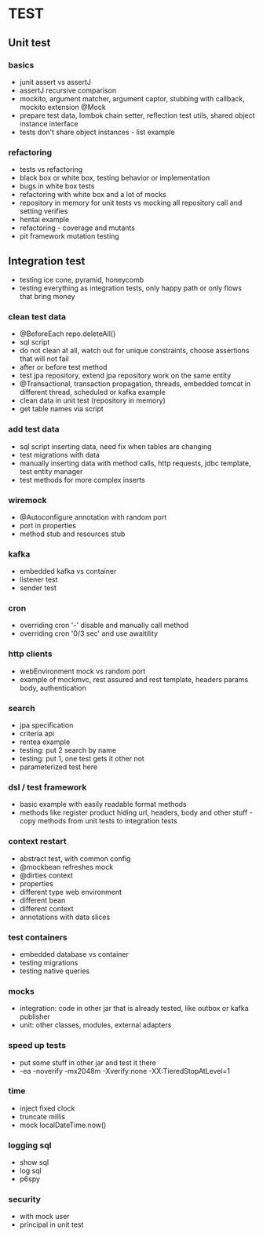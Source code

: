 # TEST

## Unit test

### basics

* junit assert vs assertJ
* assertJ recursive comparison
* mockito, argument matcher, argument captor, stubbing with callback, mockito extension @Mock
* prepare test data, lombok chain setter, reflection test utils, shared object instance interface
* tests don't share object instances - list example


### refactoring
* tests vs refactoring
* black box or white box, testing behavior or implementation
* bugs in white box tests
* refactoring with white box and a lot of mocks
* repository in memory for unit tests vs mocking all repository call and setting verifies
* hentai example
* refactoring - coverage and mutants
* pit framework mutation testing


## Integration test

* testing ice cone, pyramid, honeycomb
* testing everything as integration tests, only happy path or only flows that bring money

### clean test data
* @BeforeEach repo.deleteAll()
* sql script
* do not clean at all, watch out for unique constraints, choose assertions that will not fail
* after or before test method
* test jpa repository, extend jpa repository work on the same entity 
* @Transactional, transaction propagation, threads, embedded tomcat in different thread, scheduled or kafka example
* clean data in unit test (repository in memory)
* get table names via script

### add test data
* sql script inserting data, need fix when tables are changing
* test migrations with data
* manually inserting data with method calls, http requests, jdbc template, test entity manager
* test methods for more complex inserts

### wiremock
* @Autoconfigure annotation with random port
* port in properties
* method stub and resources stub

### kafka
* embedded kafka vs container
* listener test
* sender test

### cron
* overriding cron '-' disable and manually call method
* overriding cron '0/3 sec' and use awaitility

### http clients
* webEnvironment mock vs random port
* example of mockmvc, rest assured and rest template, headers params body, authentication

### search
* jpa specification
* criteria api
* rentea example 
* testing: put 2 search by name
* testing: put 1, one test gets it other not
* parameterized test here

### dsl / test framework
* basic example with easily readable format methods
* methods like register product hiding url, headers, body and other stuff - copy methods from unit tests to integration tests

### context restart
* abstract test, with common config
* @mockbean refreshes mock
* @dirties context
* properties
* different type web environment
* different bean
* different context
* annotations with data slices

### test containers
* embedded database vs container
* testing migrations 
* testing native queries

### mocks
* integration: code in other jar that is already tested, like outbox or kafka publisher
* unit: other classes, modules,  external adapters

### speed up tests
* put some stuff in other jar and test it there
* -ea -noverify -mx2048m -Xverify:none -XX:TieredStopAtLevel=1

### time
* inject fixed clock
* truncate millis
* mock localDateTime.now()

### logging sql
* show sql
* log sql
* p6spy

### security
* with mock user
* principal in unit test